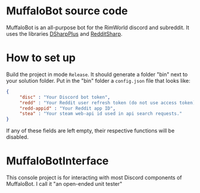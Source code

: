 # MuffaloBot source code

MuffaloBot is an all-purpose bot for the RimWorld discord and subreddit. It uses the libraries [DSharpPlus](https://github.com/NaamloosDT/DSharpPlus) and [RedditSharp](https://github.com/CrustyJew/RedditSharp).

# How to set up

Build the project in mode `Release`. It should generate a folder "bin" next to your solution folder. Put in the "bin" folder a `config.json` file that looks like:
```json
{
     "disc" : "Your Discord bot token",
     "redd" : "Your Reddit user refresh token (do not use access token)",
     "redd-appid" : "Your Reddit app ID",
     "stea" : "Your steam web-api id used in api search requests."
}
```

If any of these fields are left empty, their respective functions will be disabled.

# MuffaloBotInterface

This console project is for interacting with most Discord components of MuffaloBot. I call it "an open-ended unit tester"